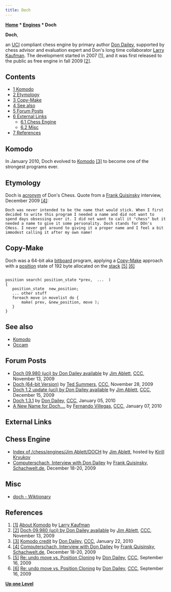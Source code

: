 ```yaml
---
title: Doch
---
```

**[Home](Home "Home") * [Engines](Engines "Engines") * Doch**

**Doch**,

an [UCI](UCI "UCI") compliant chess engine by primary author [Don Dailey](Don_Dailey "Don Dailey"), supported by chess advisor and evaluation expert and Don's long time collaborator [Larry Kaufman](Larry_Kaufman "Larry Kaufman").
The development started in 2007 <a id="cite-note-1" href="#cite-ref-1">[1]</a>, and it was first released to the public as free engine in fall 2009 <a id="cite-note-2" href="#cite-ref-2">[2]</a>.

## Contents

- [1 Komodo](#komodo)
- [2 Etymology](#etymology)
- [3 Copy-Make](#copy-make)
- [4 See also](#see-also)
- [5 Forum Posts](#forum-posts)
- [6 External Links](#external-links)
  - [6.1 Chess Engine](#chess-engine)
  - [6.2 Misc](#misc)
- [7 References](#references)

## Komodo

In January 2010, Doch evolved to [Komodo](Komodo "Komodo") <a id="cite-note-3" href="#cite-ref-3">[3]</a> to become one of the strongest programs ever.

## Etymology

Doch is [acronym](Category:Acronym "Category:Acronym") of Don's Chess. Quote from a [Frank Quisinsky](Frank_Quisinsky "Frank Quisinsky") interview, December 2009 <a id="cite-note-4" href="#cite-ref-4">[4]</a>:

```
Doch was never intended to be the name that would stick. When I first decided to write this program I needed a name and did not want to spend days obsessing over it. I did not want to call it "chess" but it needed a name to give it some personality. Doch stands for DOn's CHess. I never got around to giving it a proper name and I feel a bit immodest calling it after my own name! 

```

## Copy-Make

Doch was a 64-bit aka [bitboard](Bitboards "Bitboards") program, applying a [Copy-Make](Copy-Make "Copy-Make") approach with a [position](Chess_Position "Chess Position") state of 192 byte allocated on the [stack](Stack "Stack") <a id="cite-note-5" href="#cite-ref-5">[5]</a> <a id="cite-note-6" href="#cite-ref-6">[6]</a>

```

position search( position_state *prev,  ...  )
{
   position_state  new_position;
   ... other stuff
   foreach move in movelist do {
       make( prev, &new_position, move );
   }
} 

```

## See also

- [Komodo](Komodo "Komodo")
- [Occam](Occam "Occam")

## Forum Posts

- [Doch 09.980 (uci) by Don Dailey available](http://www.talkchess.com/forum/viewtopic.php?t=30598) by [Jim Ablett](Jim_Ablett "Jim Ablett"), [CCC](CCC "CCC"), November 13, 2009
- [Doch (64-bit Version)](http://www.talkchess.com/forum3/viewtopic.php?f=2&t=30830) by [Ted Summers](Ted_Summers "Ted Summers"), [CCC](CCC "CCC"), November 28, 2009
- [Doch 1.2 update (uci) by Don Dailey available](http://www.talkchess.com/forum/viewtopic.php?t=31082) by [Jim Ablett](Jim_Ablett "Jim Ablett"), [CCC](CCC "CCC"), December 15, 2009
- [Doch 1.3.1](http://www.talkchess.com/forum/viewtopic.php?t=31493) by [Don Dailey](Don_Dailey "Don Dailey"), [CCC](CCC "CCC"), January 05, 2010
- [A New Name for Doch....](http://www.talkchess.com/forum/viewtopic.php?topic_view=threads&p=316228&t=31534) by [Fernando Villegas](Fernando_Villegas "Fernando Villegas"), [CCC](CCC "CCC"), January 07, 2010

## External Links

## Chess Engine

- [Index of /chess/engines/Jim Ablett/DOCH](http://kirr.homeunix.org/chess/engines/Jim%20Ablett/DOCH/) by [Jim Ablett](Jim_Ablett "Jim Ablett"), hosted by [Kirill Kryukov](Kirill_Kryukov "Kirill Kryukov")
- [Computerschach, Interview with Don Dailey](http://www.schach-welt.de/schach/computerschach/interviews/don-dailey) by [Frank Quisinsky](Frank_Quisinsky "Frank Quisinsky"), [Schachwelt.de](http://www.schach-welt.de/), December 18-20, 2009

## Misc

- [doch - Wiktionary](http://en.wiktionary.org/wiki/doch)

## References

1. <a id="cite-ref-1" href="#cite-note-1">[1]</a> [About Komodo](https://komodochess.com/store/pages.php?cmsid=13) by [Larry Kaufman](Larry_Kaufman "Larry Kaufman")
1. <a id="cite-ref-2" href="#cite-note-2">[2]</a> [Doch 09.980 (uci) by Don Dailey available](http://www.talkchess.com/forum/viewtopic.php?t=30598) by [Jim Ablett](Jim_Ablett "Jim Ablett"), [CCC](CCC "CCC"), November 13, 2009
1. <a id="cite-ref-3" href="#cite-note-3">[3]</a> [Komodo credit](http://www.talkchess.com/forum/viewtopic.php?t=31920) by [Don Dailey](Don_Dailey "Don Dailey"), [CCC](CCC "CCC"), January 22, 2010
1. <a id="cite-ref-4" href="#cite-note-4">[4]</a> [Computerschach, Interview with Don Dailey](http://www.schach-welt.de/schach/computerschach/interviews/don-dailey) by [Frank Quisinsky](Frank_Quisinsky "Frank Quisinsky"), [Schachwelt.de](http://www.schach-welt.de/), December 18-20, 2009
1. <a id="cite-ref-5" href="#cite-note-5">[5]</a> [Re: undo move vs. Position Cloning](http://www.talkchess.com/forum/viewtopic.php?topic_view=threads&p=291570&t=29770) by [Don Dailey](Don_Dailey "Don Dailey"), [CCC](CCC "CCC"), September 16, 2009
1. <a id="cite-ref-6" href="#cite-note-6">[6]</a> [Re: undo move vs. Position Cloning](http://www.talkchess.com/forum/viewtopic.php?topic_view=threads&p=291586&t=29770) by [Don Dailey](Don_Dailey "Don Dailey"), [CCC](CCC "CCC"), September 16, 2009

**[Up one Level](Engines "Engines")**

